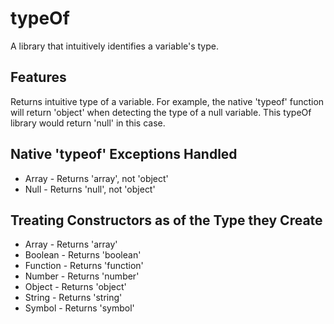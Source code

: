 # typeOf
A library that intuitively identifies a variable's type.

## Features
Returns intuitive type of a variable. For example, the native 'typeof' function will return 'object' when detecting the type of a null variable. This typeOf library would return 'null' in this case.

## Native 'typeof' Exceptions Handled
* Array - Returns 'array', not 'object'
* Null - Returns 'null', not 'object'

## Treating Constructors as of the Type they Create
* Array    - Returns 'array'
* Boolean  - Returns 'boolean'
* Function - Returns 'function'
* Number   - Returns 'number'
* Object   - Returns 'object'
* String   - Returns 'string'
* Symbol   - Returns 'symbol'